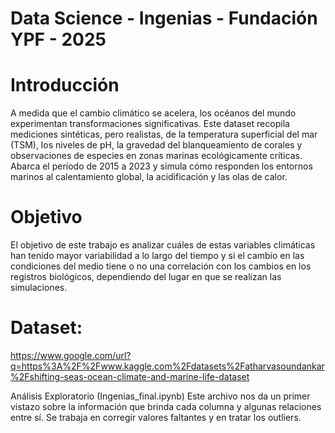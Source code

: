 # Data Science - Ingenias - Fundación YPF - 2025

# Introducción
A medida que el cambio climático se acelera, los océanos del mundo experimentan transformaciones significativas. Este dataset recopila mediciones sintéticas, pero realistas, de la temperatura superficial del mar (TSM), los niveles de pH, la gravedad del blanqueamiento de corales y observaciones de especies en zonas marinas ecológicamente críticas. Abarca el período de 2015 a 2023 y simula cómo responden los entornos marinos al calentamiento global, la acidificación y las olas de calor.

# Objetivo
El objetivo de este trabajo es analizar cuáles de estas variables climáticas han tenido mayor variabilidad a lo largo del tiempo y si el cambio en las condiciones del medio tiene o no una correlación con los cambios en los registros biológicos, dependiendo del lugar en que se realizan las simulaciones.

# Dataset:
https://www.google.com/url?q=https%3A%2F%2Fwww.kaggle.com%2Fdatasets%2Fatharvasoundankar%2Fshifting-seas-ocean-climate-and-marine-life-dataset


Análisis Exploratorio (Ingenias_final.ipynb)
Este archivo nos da un primer vistazo sobre la información que brinda cada columna y algunas relaciones entre sí. Se trabaja en corregir valores faltantes y en tratar los outliers.
